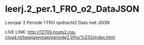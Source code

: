 # leerj.2_per.1_FRO_o2_DataJSON
 Leerjaar 2 Periode 1 FRO opdracht2 Data met JSON

LIVE LINK: http://12700.hosts2.ma-cloud.nl/bewijzenmap/periode2.1/fro/%232/index.html
